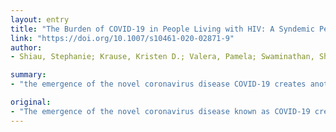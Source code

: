 ```yaml
---
layout: entry
title: "The Burden of COVID-19 in People Living with HIV: A Syndemic Perspective"
link: "https://doi.org/10.1007/s10461-020-02871-9"
author:
- Shiau, Stephanie; Krause, Kristen D.; Valera, Pamela; Swaminathan, Shobha; Halkitis, Perry N.

summary:
- "the emergence of the novel coronavirus disease COVID-19 creates another health burden for people living with HIV. The burdens can affect the physical, emotional, and social well-being of PLWH. They can interfere with the delivery of effective healthcare and access to HIV treatment. These burdens are a syndemic framework that can be used to conceptualize the potential impact of the disease. We need to address these morbidities and heighten the likelihood of adverse outcomes, we say."

original:
- "The emergence of the novel coronavirus disease known as COVID-19 creates another health burden for people living with HIV (PLWH) who face multiple morbidities and may be at heightened risk for severe physical health illness from COVID-19. Our abilities to address these morbidities in PLWH must be considered alongside the socially-produced burdens that both place this population at risk for COVID-19 and heighten the likelihood of adverse outcomes. These burdens can affect the physical, emotional, and social well-being of PLWH and interfere with the delivery of effective healthcare and access to HIV treatment. We posit that a syndemic framework can be used to conceptualize the potential impact of COVID-19 among PLWH to inform the development of health programming services."
---
```



